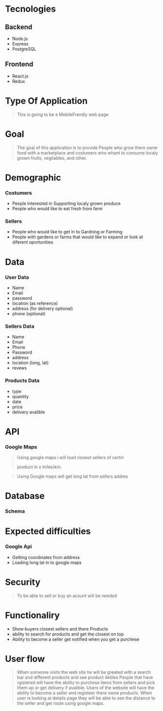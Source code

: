 # Tecnologies

## Backend
* Node.js
* Express
* PostgreSQL

## Frontend
* React.js
* Redux

# Type Of Application

> This is going to be a MobileFrendly web page

# Goal 

> The goal of this application is to provide People who 
> grow there owne food with a marketplace and costumers
>   who whant to consume localy grown fruits, vegitables, and other.

# Demographic

### Costumers
* People Interested in Supporting localy grown produce
* People who would like to eat fresh from farm

### Sellers
* People who would like to get in to Gardning or Farming
* People with gardens or farms that would like to expand or look at diferent oportunities

# Data 

### User Data
* Name
* Email
* password
* location (as reference)
* address (for delivery optional)
* phone (optional)

### Sellers Data
* Name
* Email
* Phone
* Password
* address
* location (long, lat)
* revews

### Products Data
* type 
* quantity
* date
* price
* delivery avalible

# API

### Google Maps
> Using google maps i will load closest sellers of certin
> 
> product in x miles/km. 

> Using Google maps will get long lat from sellers addres

# Database

### Schema

# Expected difficulties

### Google Api
* Getting coordinates from address
* Loading long lat in to google maps

# Security

> To be able to sell or buy an acount will be needed

# Functionaliry

* Show buyers closest sellers and there Products
* ability to search for products and get the closest on top
* Ability to become a seller get notified when you get a purchese

# User flow

> When someone visits the web site he will be greated with
> a search bar and different products and see product detiles
> People that have rgistered will have the ability to purchese items from sellers and pick them up or get delivery if avalible.
> Users of the website will have the ability to become a seller and registeer there owne products.
> When user is looking at details page they will be able to see the distance to the seller and get route using google maps.